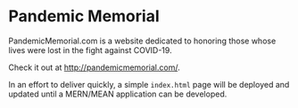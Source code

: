 # Pandemic Memorial

PandemicMemorial.com is a website dedicated to honoring those whose lives were lost in the fight against COVID-19.

Check it out at http://pandemicmemorial.com/.

In an effort to deliver quickly, a simple `index.html` page will be deployed and updated until a MERN/MEAN application can be developed.
